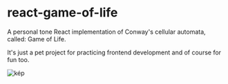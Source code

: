 # react-game-of-life

A personal tone React implementation of Conway's cellular automata, called: Game of Life.

It's just a pet project for practicing frontend development and of course for fun too.

![kép](https://user-images.githubusercontent.com/23095938/236645335-9501e683-fa26-4e19-8cf5-72cdefc09835.png)

